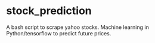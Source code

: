 # stock_prediction
A bash script to scrape yahoo stocks.  Machine learning in Python/tensorflow to predict future prices.
